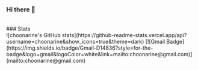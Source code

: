 ### Hi there 👋
<br />
### Stats
<br />
![choonarine's GitHub stats](https://github-readme-stats.vercel.app/api?username=choonarine&show_icons=true&theme=dark)
[![Gmail Badge](https://img.shields.io/badge/Gmail-D14836?style=for-the-badge&logo=gmail&logoColor=white&link=mailto:choonarine@gmail.com)](mailto:choonarine@gmail.com)
